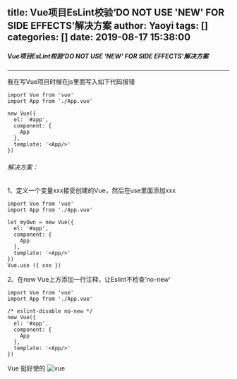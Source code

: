 title: Vue项目EsLint校验‘DO NOT USE 'NEW' FOR SIDE EFFECTS’解决方案
author: Yaoyi
tags: []
categories: []
date: 2019-08-17 15:38:00
---
##### Vue项目EsLint校验‘DO NOT USE 'NEW' FOR SIDE EFFECTS’解决方案
***
我在写Vue项目时候在js里面写入如下代码报错
```
import Vue from 'vue'
import App from './App.vue'
 
new Vue({
  el: '#app',
  component: {
    App
  },
  template: '<App/>'
})
```
###### 解决方案：
1、定义一个变量xxx接受创建的Vue，然后在use里面添加xxx
```
import Vue from 'vue'
import App from './App.vue'
 
let myOwn = new Vue({
  el: '#app',
  component: {
    App
  },
  template: '<App/>'
})
Vue.use ({ xxx })
```
2、在new Vue上方添加一行注释，让Eslint不检查‘no-new’
```
import Vue from 'vue'
import App from './App.vue'
 
/* eslint-disable no-new */
new Vue({
  el: '#app',
  component: {
    App
  },
  template: '<App/>'
})
```
Vue 挺好使的
![vue](/img/small/p041.jpg "vue")